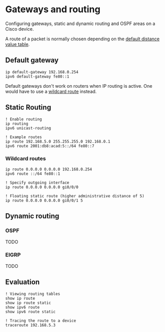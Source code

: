 # Gateways and routing

Configuring gateways, static and dynamic routing and OSPF areas on a Cisco device.

A route of a packet is normally chosen depending on the [default distance value table](https://www.cisco.com/c/en/us/support/docs/ip/border-gateway-protocol-bgp/15986-admin-distance.html#toc-hId-805485471).

## Default gateway

```cisco-ios
ip default-gateway 192.168.0.254
ipv6 default-gateway fe80::1
```

Default gateways don't work on routers when IP routing is active. One would have to use a [wildcard route](#wildcard-routes) instead.

## Static Routing

```cisco-ios
! Enable routing
ip routing
ipv6 unicast-routing

! Example routes
ip route 192.168.5.0 255.255.255.0 192.168.0.1
ipv6 route 2001:db8:acad:5::/64 fe80::7
```

### Wildcard routes

```cisco-ios
ip route 0.0.0.0 0.0.0.0 192.168.0.254
ipv6 route ::/64 fe80::1

! Specify outgoing interface
ip route 0.0.0.0 0.0.0.0 gi0/0/0

! Floating static route (higher administrative distance of 5)
ip route 0.0.0.0 0.0.0.0 gi0/0/1 5
```

## Dynamic routing

### OSPF

TODO

### EIGRP

TODO

## Evaluation

```cisco-ios title="#"
! Viewing routing tables
show ip route
show ip route static
show ipv6 route
show ipv6 route static

! Tracing the route to a device
traceroute 192.168.5.3
```

